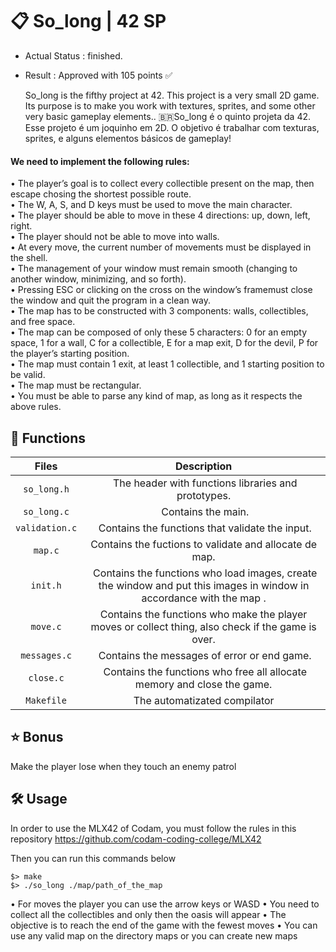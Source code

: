 # :clipboard: So_long | 42 SP
- Actual Status : finished.
- Result        : Approved with 105 points ✅

   So_long is the fifthy project at 42.
This project is a very small 2D game. Its purpose is to make you work with textures, sprites,
and some other very basic gameplay elements..
  	:brazil:So_long é o quinto projeta da 42.
  Esse projeto é um joquinho em 2D. O objetivo é trabalhar com texturas, sprites, e alguns
  elementos básicos de gameplay! 

#### We need to implement the following rules:

• The player’s goal is to collect every collectible present on the map, then escape
chosing the shortest possible route.  
• The W, A, S, and D keys must be used to move the main character.  
• The player should be able to move in these 4 directions: up, down, left, right.  
• The player should not be able to move into walls.  
• At every move, the current number of movements must be displayed in the shell.  
• The management of your window must remain smooth (changing to another window, minimizing, and so forth).  
• Pressing ESC or clicking on the cross on the window’s framemust close the window and quit the program in a clean way.  
• The map has to be constructed with 3 components: walls, collectibles, and free
space.  
• The map can be composed of only these 5 characters:
0 for an empty space,
1 for a wall,
C for a collectible,
E for a map exit,
D for the devil,
P for the player’s starting position.  
• The map must contain 1 exit, at least 1 collectible, and 1 starting position to
be valid.  
• The map must be rectangular.  
• You must be able to parse any kind of map, as long as it respects the above rules.  

## 📝 Functions

| Files | Description |
| :------: | :---------: |
| ``so_long.h`` | The header with functions libraries and prototypes.|
| ``so_long.c`` | Contains the main. |
| ``validation.c`` | Contains the functions that validate the input. |
| ``map.c`` | Contains the fuctions to validate and allocate de map.|
| ``init.h`` | Contains the functions who load images, create the window and put this images in window in accordance with the map .|
| ``move.c`` | Contains the functions who make the player moves or collect thing, also check if the game is over.|
| ``messages.c`` | Contains the messages of error or end game.|
| ``close.c`` | Contains the functions who free all allocate memory and close the game.|
| ``Makefile`` | The automatizated compilator|

## :star: Bonus
Make the player lose when they touch an enemy patrol

## 🛠️ Usage

In order to use the MLX42 of Codam, you must follow the rules in this repository
https://github.com/codam-coding-college/MLX42

Then you can run this commands below 
``` shell
$> make
$> ./so_long ./map/path_of_the_map
```
• For moves the player you can use the arrow keys or WASD
• You need to collect all the collectibles and only then the oasis will appear
• The objective is to reach the end of the game with the fewest moves 
• You can use any valid map on the directory maps or you can create new maps
